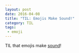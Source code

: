 ```yaml
---
layout: post
date: 2016-04-08
title: "TIL: Emojis Make Sound!"
category: TIL
tags:
 - emoji
---
```


TIL that emojis make [sound](http://sandbox.thewikies.com/emotiread/?#%F0%9F%8E%89)!
